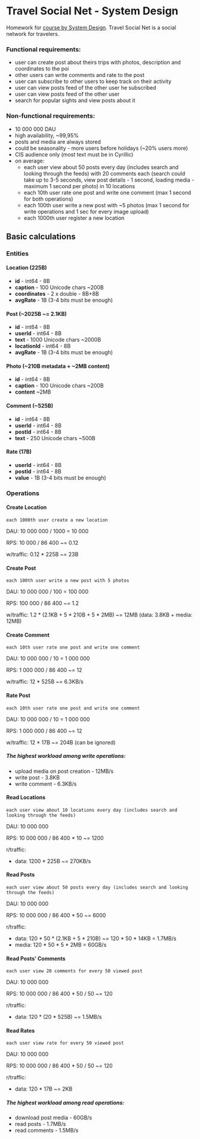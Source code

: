 # Travel Social Net - System Design

Homework for [course by System Design](https://balun.courses/courses/system_design).
Travel Social Net is a social network for travelers.

### Functional requirements:
- user can create post about theirs trips  with photos, description and coordinates to the poi
- other users can write comments and rate to the post
- user can subscribe to other users to keep track on their activity
- user can view posts feed of the other user he subscribed
- user can view posts feed of the other user
- search for popular sights and view posts about it

### Non-functional requirements:
- 10 000 000 DAU
- high availability, ~99,95%
- posts and media are always stored
- could be seasonality - more users before holidays (~20% users more)
- CIS audience only (most text must be in Cyrillic)
- on average:
	- each user view about 50 posts every day (includes search and looking through the feeds) with 20 comments each (search could take up to 3-5 seconds, view post details - 1 second, loading media - maximum 1 second per photo) in 10 locations
	- each 10th user rate one post and write one comment (max 1 second for both operations)
	- each 100th user write a new post with ~5 photos (max 1 second for write operations and 1 sec for every image upload)
	- each 1000th user register a new location

## Basic calculations

### Entities
#### Location (225B)
- **id** - int64 - 8B
- **caption** - 100 Unicode chars ~200B
- **coordinates** - 2 x double - 8B+8B
- **avgRate** - 1B (3-4 bits must be enough)

#### Post (~2025B ~= 2.1KB)
- **id** - int64 - 8B
- **userId** - int64 - 8B
- **text** - 1000 Unicode chars ~2000B
- **locationId** - int64 - 8B
- **avgRate** - 1B (3-4 bits must be enough)

#### Photo (~210B metadata + ~2MB content)
- **id** - int64 - 8B
- **caption** - 100 Unicode chars ~200B
- **content** ~2MB

#### Comment (~525B)
- **id** - int64 - 8B
- **userId** - int64 - 8B
- **postId** - int64 - 8B
- **text** - 250 Unicode chars ~500B

#### Rate (17B)
- **userId** - int64 - 8B
- **postId** - int64 - 8B
- **value** - 1B (3-4 bits must be enough)

### Operations
#### Create Location
	each 1000th user create a new location
DAU: 10 000 000 / 1000 = 10 000

RPS: 10 000 / 86 400 ~= 0.12

w/traffic: 0.12 * 225B ~= 23B

#### Create Post
	each 100th user write a new post with 5 photos
DAU: 10 000 000 / 100 = 100 000

RPS: 100 000 / 86 400 ~= 1.2

w/traffic: 1.2 * (2.1KB + 5 * 210B + 5 * 2MB) ~= 12MB (data: 3.8KB  + media: 12MB)

#### Create Comment
	each 10th user rate one post and write one comment
DAU: 10 000 000 / 10 = 1 000 000

RPS: 1 000 000 / 86 400 ~= 12

w/traffic: 12 * 525B ~= 6.3KB/s

#### Rate Post
	each 10th user rate one post and write one comment
DAU: 10 000 000 / 10 = 1 000 000

RPS: 1 000 000 / 86 400 ~= 12

w/traffic: 12 * 17B ~= 204B (can be ignored)

##### The highest workload among write operations: 
 - upload media on post creation - 12MB/s
 - write post - 3.8KB
 - write comment - 6.3KB/s


#### Read Locations
	each user view about 10 locations every day (includes search and looking through the feeds)
DAU: 10 000 000

RPS: 10 000 000 / 86 400 * 10 ~= 1200

r/traffic: 
 - data: 1200 * 225B ~= 270KB/s

#### Read Posts
	each user view about 50 posts every day (includes search and looking through the feeds)
DAU: 10 000 000

RPS: 10 000 000 / 86 400 * 50 ~= 6000

r/traffic: 
 - data: 120 * 50 * (2.1KB + 5 * 210B) ~= 120 * 50 * 14KB = 1.7MB/s
 - media: 120 * 50 * 5 * 2MB = 60GB/s

#### Read Posts' Comments
	each user view 20 comments for every 50 viewed post
DAU: 10 000 000

RPS: 10 000 000 / 86 400 * 50 / 50 ~= 120

r/traffic: 
 - data: 120 * (20 * 525B) ~= 1.5MB/s

#### Read Rates
	each user view rate for every 50 viewed post
DAU: 10 000 000

RPS: 10 000 000 / 86 400 * 50 / 50 ~= 120

r/traffic: 
 - data: 120 * 17B ~= 2KB

##### The highest workload among read operations: 
 - download post media - 60GB/s
 - read posts - 1.7MB/s
 - read comments - 1.5MB/s
